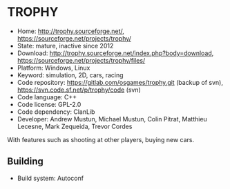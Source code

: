 # TROPHY

- Home: http://trophy.sourceforge.net/, https://sourceforge.net/projects/trophy/
- State: mature, inactive since 2012
- Download: http://trophy.sourceforge.net/index.php?body=download, https://sourceforge.net/projects/trophy/files/
- Platform: Windows, Linux
- Keyword: simulation, 2D, cars, racing
- Code repository: https://gitlab.com/osgames/trophy.git (backup of svn), https://svn.code.sf.net/p/trophy/code (svn)
- Code language: C++
- Code license: GPL-2.0
- Code dependency: ClanLib
- Developer: Andrew Mustun, Michael Mustun, Colin Pitrat, Matthieu Lecesne, Mark Zequeida, Trevor Cordes

With features such as shooting at other players, buying new cars.

## Building

- Build system: Autoconf
